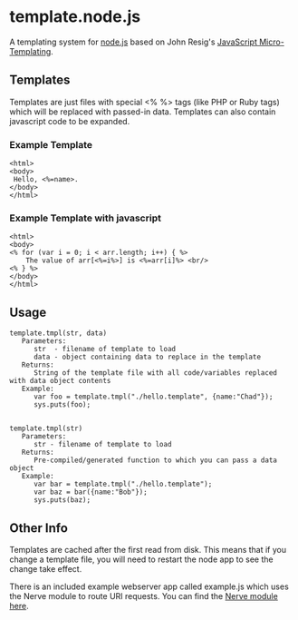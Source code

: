 # template.node.js

A templating system for [node.js](http://nodejs.org) based on 
John Resig's [JavaScript Micro-Templating](http://ejohn.org/blog/javascript-micro-templating/).

## Templates

Templates are just files with special <% %> tags (like PHP or Ruby tags) which will be replaced with passed-in data. 
Templates can also contain javascript code to be expanded.

### Example Template
    <html>
    <body>
     Hello, <%=name>.
    </body>
    </html>

### Example Template with javascript
    <html>
    <body>
    <% for (var i = 0; i < arr.length; i++) { %>
        The value of arr[<%=i%>] is <%=arr[i]%> <br/>
    <% } %>
    </body>
    </html>

## Usage

    template.tmpl(str, data)
       Parameters:
          str  - filename of template to load
          data - object containing data to replace in the template
       Returns:
          String of the template file with all code/variables replaced with data object contents
       Example:
          var foo = template.tmpl("./hello.template", {name:"Chad"});
          sys.puts(foo);


    template.tmpl(str)
       Parameters:
          str - filename of template to load
       Returns:
          Pre-compiled/generated function to which you can pass a data object
       Example:
          var bar = template.tmpl("./hello.template");
          var baz = bar({name:"Bob"});
          sys.puts(baz);

## Other Info

Templates are cached after the first read from disk. This means that if you change a template file, 
you will need to restart the node app to see the change take effect.

There is an included example webserver app called example.js which uses the Nerve module to route URI requests.
You can find the [Nerve module here](http://github.com/gjritter/nerve/).
